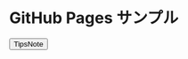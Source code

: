 <html>
<head>
<meta charset="UTF-8">
<title>TipsNote : GitHub Pages Sample</title>
<body>

<main>
  <h1>GitHub Pages サンプル</h1>
  <a href="http://www.tam-tam.co.jp/tipsnote/"><button>TipsNote</button></a>
</main>

</body>
</html>

